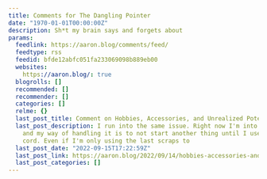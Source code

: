 ```yaml
---
title: Comments for The Dangling Pointer
date: "1970-01-01T00:00:00Z"
description: Sh*t my brain says and forgets about
params:
  feedlink: https://aaron.blog/comments/feed/
  feedtype: rss
  feedid: bfde12abfc051fa233069098b889eb00
  websites:
    https://aaron.blog/: true
  blogrolls: []
  recommended: []
  recommender: []
  categories: []
  relme: {}
  last_post_title: Comment on Hobbies, Accessories, and Unrealized Potential by Chrissie
  last_post_description: I run into the same issue. Right now I'm into learning macrame,
    and my way of handling it is to not start another thing until I use up the current
    cord. Even if I'm only using the last scraps to
  last_post_date: "2022-09-15T17:22:59Z"
  last_post_link: https://aaron.blog/2022/09/14/hobbies-accessories-and-unrealized-potential/#comment-5771
  last_post_categories: []
---
```

